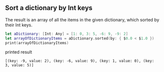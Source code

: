 ## Sort a dictionary by Int keys
The result is an array of all the items in the given dictionary, which sorted by their Int keys.
```swift
let aDictionary: [Int: Any] = [1: 0, 3: 5, -6: 9, -9: 2]
let arrayOfDictionaryItems = aDictionary.sorted(by: { $0.0 < $1.0 })
print(arrayOfDictionaryItems)
```
printed result
```
[(key: -9, value: 2), (key: -6, value: 9), (key: 1, value: 0), (key: 3, value: 5)]
```
